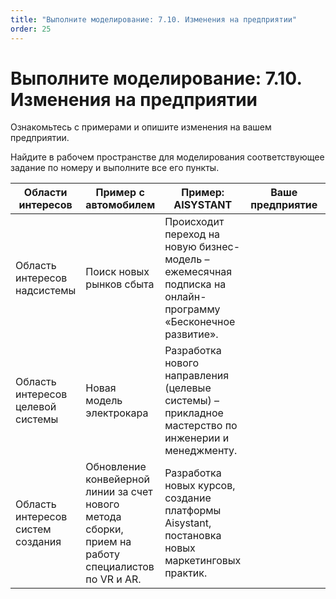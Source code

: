 ```yaml
---
title: "Выполните моделирование: 7.10. Изменения на предприятии"
order: 25
---
```


# Выполните моделирование: 7.10. Изменения на предприятии



Ознакомьтесь с примерами и опишите изменения на вашем предприятии.

Найдите в рабочем пространстве для моделирования соответствующее задание по номеру и выполните все его пункты.

| Области интересов | Пример с автомобилем | Пример: AISYSTANT | Ваше предприятие | Заметки |
| --- | --- | --- | --- | --- |
| Область интересов надсистемы | Поиск новых рынков сбыта | Происходит переход на новую бизнес-модель – ежемесячная подписка на онлайн-программу «Бесконечное развитие». |  |  |
| Область интересов целевой системы | Новая модель электрокара | Разработка нового направления (целевые системы) – прикладное мастерство по инженерии и менеджменту. |  |  |
| Область интересов систем создания | Обновление конвейерной линии за счет нового метода сборки, прием на работу специалистов по VR и AR. | Разработка новых курсов, создание платформы Aisystant, постановка новых маркетинговых практик. |  |  |

